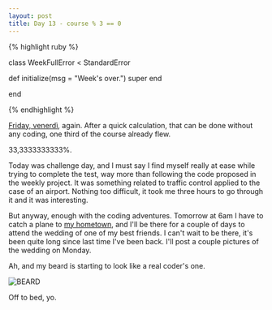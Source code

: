 ```yaml
---
layout: post
title: Day 13 - course % 3 == 0
---
```


{% highlight ruby %}

class WeekFullError < StandardError

def initialize(msg = "Week's over.")
		super
	end

end

{% endhighlight %}

[Friday, venerdì](https://www.youtube.com/watch?v=s8mht4FuVrU), again.
After a quick calculation, that can be done without any coding, one third of the course already flew.

33,3333333333%.

Today was challenge day, and I must say I find myself really at ease while trying to complete the test, way more than following the code proposed in the weekly project. It was something related to traffic control applied to the case of an airport. Nothing too difficult, it took me three hours to go through it and it was interesting.

But anyway, enough with the coding adventures. Tomorrow at 6am I have to catch a plane to [my hometown](http://en.wikipedia.org/wiki/Ancona), and I'll be there for a couple of days to attend the wedding of one of my best friends.
I can't wait to be there, it's been quite long since last time I've been back. I'll post a couple pictures of the wedding on Monday.

Ah, and my beard is starting to look like a real coder's one.

![BEARD](http://federicomaffei.github.io/public/images/beard.jpg)

Off to bed, yo.





